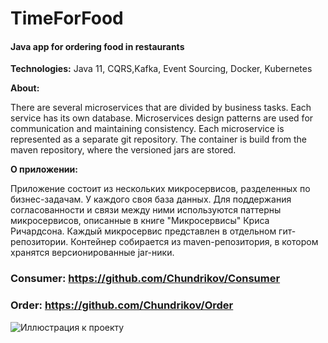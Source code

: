 # TimeForFood

#### Java app for ordering food in restaurants

**Technologies:** Java 11, CQRS,Kafka, Event Sourcing, Docker, Kubernetes

**About:**

There are several microservices that are divided by business tasks. Each service has its own database. 
Microservices design patterns are used for communication and maintaining consistency. 
Each microservice is represented as a separate git repository. 
The container is build from the maven repository, where the versioned jars are stored.

**О приложении:**

Приложение состоит из нескольких микросервисов, разделенных по бизнес-задачам. У каждого своя база данных.
Для поддержания согласованности и связи между ними используются паттерны микросервисов, описанные в книге "Микросервисы" Криса Ричардсона.
Каждый микросервис представлен в отдельном гит-репозитории. Контейнер собирается из maven-репозитория, в котором хранятся версионированные jar-ники.

### Consumer: https://github.com/Chundrikov/Consumer
### Order: https://github.com/Chundrikov/Order

![Иллюстрация к проекту](https://avatars.mds.yandex.net/get-zen_doc/4470750/pub_60605db39a49cb03ec86959c_60605e97188a9f7359a4cf73/scale_1200)
